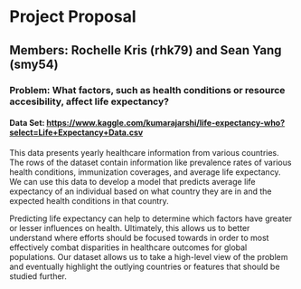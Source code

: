 # Project Proposal

## Members: Rochelle Kris (rhk79) and Sean Yang (smy54)


### Problem: What factors, such as health conditions or resource accesibility, affect life expectancy? 

#### Data Set: https://www.kaggle.com/kumarajarshi/life-expectancy-who?select=Life+Expectancy+Data.csv 
This data presents yearly healthcare information from various countries. The rows of the dataset contain information like prevalence rates of various health conditions, immunization coverages, and average life expectancy. We can use this data to develop a model that predicts average life expectancy of an individual based on what country they are in and the expected health conditions in that country. 

Predicting life expectancy can help to determine which factors have greater or lesser influences on health. Ultimately, this allows us to better understand where efforts should be focused towards in order to most effectively combat disparities in healthcare outcomes for global populations. Our dataset allows us to take a high-level view of the problem and eventually highlight the outlying countries or features that should be studied further. 
